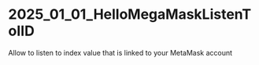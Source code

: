 # 2025_01_01_HelloMegaMaskListenToIID
Allow to listen to index value that is linked to your MetaMask account
